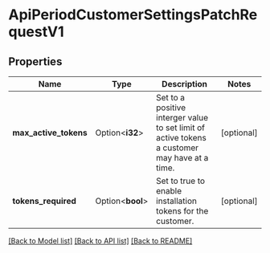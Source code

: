 # ApiPeriodCustomerSettingsPatchRequestV1

## Properties

Name | Type | Description | Notes
------------ | ------------- | ------------- | -------------
**max_active_tokens** | Option<**i32**> | Set to a positive interger value to set limit of active tokens a customer may have at a time. | [optional]
**tokens_required** | Option<**bool**> | Set to true to enable installation tokens for the customer. | [optional]

[[Back to Model list]](./README.md#documentation-for-models) [[Back to API list]](./README.md#documentation-for-api-endpoints) [[Back to README]](../README.md)
